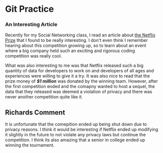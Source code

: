 # Git Practice

### An Interesting Article

Recently for my Social Networking class, I read an article about [the Netflix Prize](https://www.thrillist.com/entertainment/nation/the-netflix-prize) that I found to be really interesting. I don't even think I remember hearing about this competition growing up, so to learn about an event where a big company held such an exciting and rigorous coding competition was really cool.

What was also interesting to me was that Netflix released such a big quantity of data for developers to work on and developers of all ages and experiences were willing to give it a try. It was also nice to read that the prize money of **_$1 million_** was donated by the winning team. However, after the first competition ended and the comapny wanted to host a sequel, the data that they released was deemed a violation of privacy and there was never another competition quite like it.

## Richards Comment

It is unfortunate that the comepition ended up being shut down due to privacy reasons. I think it would be interesting if Netflix ended up modifying it slightly in the future to not violate any privacy laws but continue the competition. I think its also amazing that a senior in college ended up winning the tournament.
